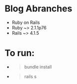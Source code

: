 # Blog Abranches

* Ruby on Rails
* Ruby ~> 2.1.1p76
* Rails ~> 4.1.5

# To run:

* > bundle install
* > rails s
